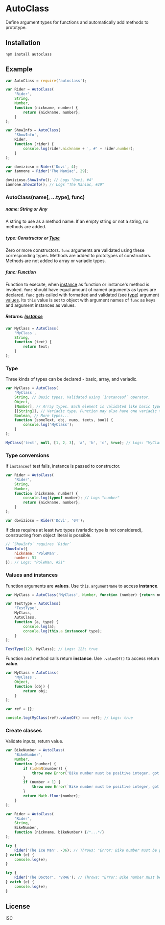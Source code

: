 # AutoClass

Define argument types for functions and automatically add methods to prototype.

## Installation

```
npm install autoclass
```

## Example

```js
var AutoClass = require('autoclass');

var Rider = AutoClass(
    'Rider',
    String,
    Number,
    function (nickname, number) {
        return {nickname, number};
    }
);

var ShowInfo = AutoClass(
    'ShowInfo',
    Rider,
    function (rider) {
        console.log(rider.nickname + ', #' + rider.number);
    }
);

var dovizioso = Rider('Dovi', 4);
var iannone = Rider('The Maniac', 29);

dovizioso.ShowInfo(); // Logs "Dovi, #4"
iannone.ShowInfo(); // Logs "The Maniac, #29"
```

### AutoClass(name[, ...type], func)

##### name: **String** or **Any**

A string to use as a method name. If an empty string or not a string, no methods are added.

##### type: **Constructor** or [Type](#type)

Zero or more constructors. `func` arguments are validated using these corresponding types. Methods are added to prototypes of constructors. Methods are not added to array or variadic types.

##### func: **Function**

Function to execute, when [instance](#values-and-instances) as function or instance's method is invoked. `func` should have equal amount of named arguments as types are declared. `func` gets called with formatted and validated (see [type](#type)) argument [values](#values-and-instances). Its `this` value is set to object with argument names of `func` as keys and argument instances as values.

##### Returns: [Instance](#values-and-instances)

```js
var MyClass = AutoClass(
    'MyClass',
    String,
    function (text) {
        return text;
    }
);
```

### Type

Three kinds of types can be declared - basic, array, and variadic.

```js
var MyClass = AutoClass(
    'MyClass',
    String, // Basic types. Validated using `instanceof` operator.
    Object,
    [Number], // Array types. Each element is validated like basic type.
    [[String]], // Variadic type. Function may also have one variadic type. Validated like array type.
    Boolean, // More types...
    function (someText, obj, nums, texts, bool) {
        console.log('MyClass');
    }
);

MyClass('text', null, [1, 2, 3], 'a', 'b', 'c', true); // Logs: "MyClass"
```

### Type conversions

If `instanceof` test fails, instance is passed to constructor.

```js
var Rider = AutoClass(
    'Rider',
    String,
    Number,
    function (nickname, number) {
        console.log(typeof number); // Logs "number"
        return {nickname, number};
    }
);

var dovizioso = Rider('Dovi', '04');
```

If class requires at least two types (variadic type is not considered), constructing from object literal is possible.

```js
// `ShowInfo` requires `Rider`
ShowInfo({
    nickname: 'PoleMan',
    number: 51
}); // Logs: "PoleMan, #51"
```

### Values and instances

Function arguments are **values**. Use `this.argumentName` to access **instance**.

```js
var MyClass = AutoClass('MyClass', Number, function (number) {return number;});

var TestType = AutoClass(
    'TestType',
    MyClass,
    AutoClass,
    function (a, type) {
        console.log(a);
        console.log(this.a instanceof type);
    }
);

TestType(123, MyClass); // Logs: 123; true
```

Function and method calls return **instance**. Use `.valueOf()` to access return **value**.

```js
var MyClass = AutoClass(
    'MyClass',
    Object,
    function (obj) {
        return obj;
    }
);

var ref = {};

console.log(MyClass(ref).valueOf() === ref); // Logs: true
```

### Create classes

Validate inputs, return value.

```js
var BikeNumber = AutoClass(
    'BikeNumber',
    Number,
    function (number) {
        if (isNaN(number)) {
            throw new Error('Bike number must be positive integer, got NaN.');
        }
        if (number < 1) {
            throw new Error(`Bike number must be positive integer, got ${number}.`);
        }
        return Math.floor(number);
    }
);

var Rider = AutoClass(
    'Rider',
    String,
    BikeNumber,
    function (nickname, bikeNumber) {/*...*/}
);

try {
    Rider('The Ice Man', -36); // Throws: "Error: Bike number must be positive integer, got -36."
} catch (e) {
    console.log(e);
}

try {
    Rider('The Doctor', 'VR46'); // Throws: "Error: Bike number must be positive integer, got NaN."
} catch (e) {
    console.log(e);
}
```

## License

ISC
